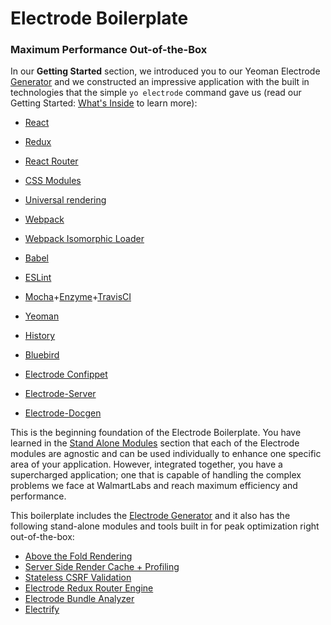 # Electrode Boilerplate

### Maximum Performance Out-of-the-Box

In our **Getting Started** section, we introduced you to our Yeoman Electrode [Generator](https://github.com/electrode-io/electrode#yeoman-generator) and we constructed an impressive application with the built in technologies that the simple `yo electrode` command gave us (read our Getting Started: [What's Inside](/docs/chapter1/further-develop-app/whats-inside) to learn more):

-   [React](https://facebook.github.io/react/index.html)

-   [Redux](http://redux.js.org/docs/basics/UsageWithReact.html)

-   [React Router](https://github.com/ReactTraining/react-router/tree/master/docs)

-   [CSS Modules](https://github.com/css-modules/css-modules)

-   [Universal rendering](https://medium.com/@mjackson/universal-javascript-4761051b7ae9#.xjxr5yj5z)

-   [Webpack](https://webpack.github.io/docs/motivation.html)

-   [Webpack Isomorphic Loader](https://github.com/jchip/isomorphic-loader)

-   [Babel](https://babeljs.io/)

-   [ESLint](http://eslint.org/)

-   [Mocha](https://mochajs.org/)+[Enzyme](https://github.com/airbnb/enzyme)+[TravisCI](https://travis-ci.org/)

-   [Yeoman](http://yeoman.io/)

-   [History](https://www.npmjs.com/package/history)

-   [Bluebird](http://bluebirdjs.com/docs/why-promises.html)

-   [Electrode Confippet](https://github.com/electrode-io/electrode-confippet)

-   [Electrode-Server](https://github.com/electrode-io/electrode-server)

-   [Electrode-Docgen](https://github.com/electrode-io/electrode-docgen)

This is the beginning foundation of the Electrode Boilerplate. You have learned in the [Stand Alone Modules](./stand-alone-modules.md) section that each of the Electrode modules are agnostic and can be used individually to enhance one specific area of your application. However, integrated together, you have a supercharged application; one that is capable of handling the complex problems we face at WalmartLabs and reach maximum efficiency and performance.

This boilerplate includes the [Electrode Generator](/docs/chapter1/further-develop-app/whats-inside) and it also has the following stand-alone modules and tools built in for peak optimization right out-of-the-box:

-   [Above the Fold Rendering](./stand-alone-modules/above-the-fold-rendering.md)
-   [Server Side Render Cache + Profiling](./stand-alone-modules/server-side-render-caching-+-profiling.md)
-   [Stateless CSRF Validation](./stand-alone-modules/stateless-csrf-validation.md)
-   [Electrode Redux Router Engine](./stand-alone-modules/redux-router-engine.md)
-   [Electrode Bundle Analyzer](./powerful-electrode-tools/bundle-analyzer.md)
-   [Electrify](./powerful-electrode-tools/electrify.md)
